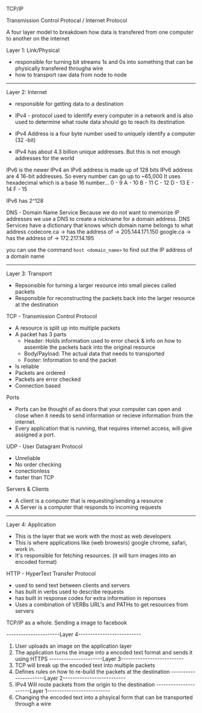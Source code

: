 TCP/IP

Transmission Control Protocal / Internet Protocol

A four layer model to breakdown how data is transfered from one computer to another on the internet

Layer 1: Link/Physical
- responsible for turning bit streams 1s and 0s into something that can be physically transfered througha wire
- how to transport raw data from node to node

-------------------------------------------------

Layer 2: Internet
- responsible for getting data to a destination

- IPv4 - protocol used to identify every computer in a network and is also used to determine what route data should go to reach its destination

- IPv4 Address is a four byte number used to uniquely identify a computer (32 -bit)
- IPv4 has about 4.3 billion unique addresses. But this is not enough addresses for the world

IPv6 is the newer IPv4
an IPv6 address is made up of 128 bits
IPv6 address are 4 16-bit addresses. So every number can go up to ~65,000
It uses hexadecimal which is a base 16 number...
0 - 9
A - 10
B - 11
C - 12
D - 13
E - 14
F - 15

IPv6 has 2^128

DNS - Domain Name Service
Because we do not want to memorize IP addresses we use a DNS to create a nickname for a domain address.
DNS Services have a dictionary that knows which domain name belongs to what address
codecore.ca -> has the address of -> 205.144.171.150
google.ca -> has the address of -> 172.217.14.195

you can use the command `host <domain_name>` to find out the IP address of a domain name

-------------------------------------------------

Layer 3: Transport
- Repsonsible for turning a larger resource into small pieces called packets
- Responsible for reconstructing the packets back into the larger resource at the destination

TCP - Transmission Control Protocol
- A resource is split up into multiple packets
- A packet has 3 parts
  - Header: Holds information used to error check & info on how to assemble the packets back into the original resource
  - Body/Payload: The actual data that needs to transported
  - Footer: Information to end the packet
- Is reliable
- Packets are ordered
- Packets are error checked
- Connection based

Ports
- Ports can be thought of as doors that your computer can open and close when it needs to send information or recieve information from the internet.
- Every application that is running, that requires internet access, will give assigned a port.

UDP - User Datagram Protocol
- Unreliable
- No order checking
- conectionless
- faster than TCP

Servers & Clients
- A client is a computer that is requesting/sending a resource
- A Server is a computer that responds to incoming requests

-------------------------------------------------

Layer 4: Application
- This is the layer that we work with the most as web developers
- This is where applications like (web browesrs) google chrome, safari, work in.
- It's responsible for fetching resources. (it will turn images into an encoded format)

HTTP - HyperText Transfer Protocol
- used to send text between clients and servers
- has built in verbs used to describe requests
- has built in response codes for extra information in reponses
- Uses a combination of VERBs URL's and PATHs to get resources from servers


<!--  -->
TCP/IP as a whole. Sending a image to facebook

----------------------Layer 4--------------------------
1) User uploads an image on the application layer
2) The application turns the image into a encoded text format and sends it using HTTPS
----------------------Layer 3--------------------------
3) TCP will break up the encoded text into multiple packets
4) Defines rules on how to re-build the packets at the destination
----------------------Layer 2--------------------------
5) IPv4 Will route packets from the origin to the destination
----------------------Layer 1--------------------------
6) Changing the encoded text into a phsyical form that can be transported through a wire
